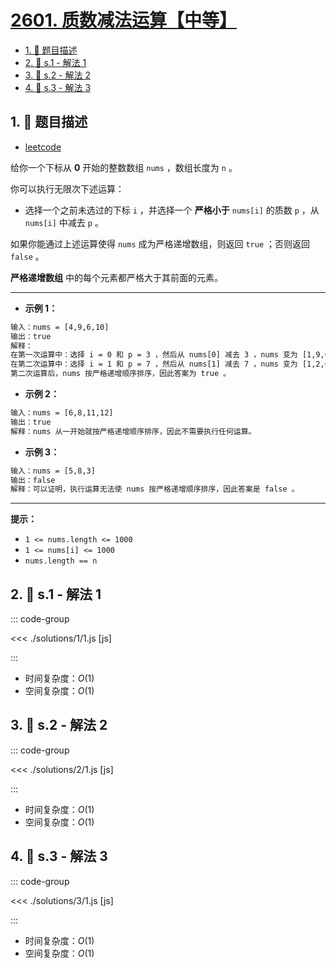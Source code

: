 # [2601. 质数减法运算【中等】](https://github.com/tnotesjs/TNotes.leetcode/tree/main/notes/2601.%20%E8%B4%A8%E6%95%B0%E5%87%8F%E6%B3%95%E8%BF%90%E7%AE%97%E3%80%90%E4%B8%AD%E7%AD%89%E3%80%91)

<!-- region:toc -->

- [1. 📝 题目描述](#1--题目描述)
- [2. 🎯 s.1 - 解法 1](#2--s1---解法-1)
- [3. 🎯 s.2 - 解法 2](#3--s2---解法-2)
- [4. 🎯 s.3 - 解法 3](#4--s3---解法-3)

<!-- endregion:toc -->

## 1. 📝 题目描述

- [leetcode](https://leetcode.cn/problems/prime-subtraction-operation/)

给你一个下标从 **0** 开始的整数数组 `nums` ，数组长度为 `n` 。

你可以执行无限次下述运算：

- 选择一个之前未选过的下标 `i` ，并选择一个 **严格小于** `nums[i]` 的质数 `p` ，从 `nums[i]` 中减去 `p` 。

如果你能通过上述运算使得 `nums` 成为严格递增数组，则返回 `true` ；否则返回 `false` 。

**严格递增数组** 中的每个元素都严格大于其前面的元素。

---

- **示例 1：**

```txt
输入：nums = [4,9,6,10]
输出：true
解释：
在第一次运算中：选择 i = 0 和 p = 3 ，然后从 nums[0] 减去 3 ，nums 变为 [1,9,6,10] 。
在第二次运算中：选择 i = 1 和 p = 7 ，然后从 nums[1] 减去 7 ，nums 变为 [1,2,6,10] 。
第二次运算后，nums 按严格递增顺序排序，因此答案为 true 。
```

- **示例 2：**

```txt
输入：nums = [6,8,11,12]
输出：true
解释：nums 从一开始就按严格递增顺序排序，因此不需要执行任何运算。
```

- **示例 3：**

```txt
输入：nums = [5,8,3]
输出：false
解释：可以证明，执行运算无法使 nums 按严格递增顺序排序，因此答案是 false 。
```

---

**提示：**

- `1 <= nums.length <= 1000`
- `1 <= nums[i] <= 1000`
- `nums.length == n`

## 2. 🎯 s.1 - 解法 1

::: code-group

<<< ./solutions/1/1.js [js]

:::

- 时间复杂度：$O(1)$
- 空间复杂度：$O(1)$

## 3. 🎯 s.2 - 解法 2

::: code-group

<<< ./solutions/2/1.js [js]

:::

- 时间复杂度：$O(1)$
- 空间复杂度：$O(1)$

## 4. 🎯 s.3 - 解法 3

::: code-group

<<< ./solutions/3/1.js [js]

:::

- 时间复杂度：$O(1)$
- 空间复杂度：$O(1)$
